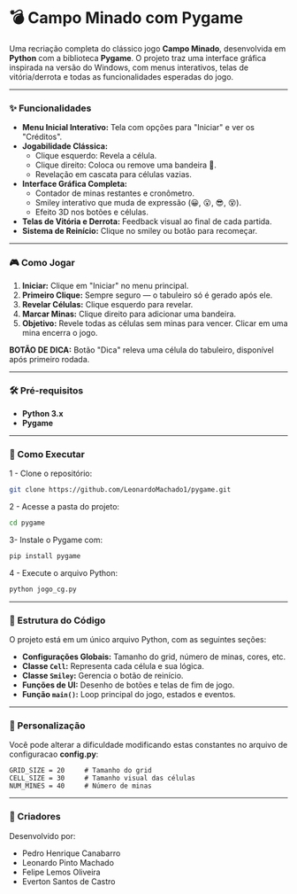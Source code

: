 # 💣 Campo Minado com Pygame

Uma recriação completa do clássico jogo **Campo Minado**, desenvolvida em **Python** com a biblioteca **Pygame**. O projeto traz uma interface gráfica inspirada na versão do Windows, com menus interativos, telas de vitória/derrota e todas as funcionalidades esperadas do jogo.

---

### ✨ Funcionalidades

- **Menu Inicial Interativo:** Tela com opções para "Iniciar" e ver os "Créditos".
- **Jogabilidade Clássica:**
  - Clique esquerdo: Revela a célula.
  - Clique direito: Coloca ou remove uma bandeira 🚩.
  - Revelação em cascata para células vazias.
- **Interface Gráfica Completa:**
  - Contador de minas restantes e cronômetro.
  - Smiley interativo que muda de expressão (😀, 😮, 😎, 😵).
  - Efeito 3D nos botões e células.
- **Telas de Vitória e Derrota:** Feedback visual ao final de cada partida.
- **Sistema de Reinício:** Clique no smiley ou botão para recomeçar.

---

### 🎮 Como Jogar

1. **Iniciar:** Clique em "Iniciar" no menu principal.
2. **Primeiro Clique:** Sempre seguro — o tabuleiro só é gerado após ele.
3. **Revelar Células:** Clique esquerdo para revelar.
4. **Marcar Minas:** Clique direito para adicionar uma bandeira.
5. **Objetivo:** Revele todas as células sem minas para vencer. Clicar em uma mina encerra o jogo.

**BOTÃO DE DICA:** Botão "Dica" releva uma célula do tabuleiro, disponível após primeiro rodada.

---

### 🛠️ Pré-requisitos

- **Python 3.x**
- **Pygame**

---

### 🚀 Como Executar

1 - Clone o repositório:

```bash
git clone https://github.com/LeonardoMachado1/pygame.git
```

2 - Acesse a pasta do projeto:

```bash
cd pygame
```

3- Instale o Pygame com:

```bash
pip install pygame
```

4 - Execute o arquivo Python:

```bash
python jogo_cg.py
```

---

### 📂 Estrutura do Código

O projeto está em um único arquivo Python, com as seguintes seções:

- **Configurações Globais:** Tamanho do grid, número de minas, cores, etc.
- **Classe `Cell`:** Representa cada célula e sua lógica.
- **Classe `Smiley`:** Gerencia o botão de reinício.
- **Funções de UI:** Desenho de botões e telas de fim de jogo.
- **Função `main()`:** Loop principal do jogo, estados e eventos.

---

### 🔧 Personalização

Você pode alterar a dificuldade modificando estas constantes no arquivo de configuracao **config.py**:

```
GRID_SIZE = 20     # Tamanho do grid
CELL_SIZE = 30     # Tamanho visual das células
NUM_MINES = 40     # Número de minas
```

---

### 👥 Criadores

Desenvolvido por:

- Pedro Henrique Canabarro  
- Leonardo Pinto Machado  
- Felipe Lemos Oliveira
- Everton Santos de Castro

